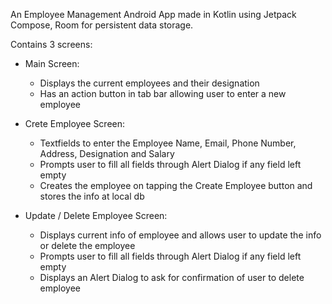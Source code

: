 An Employee Management Android App made in Kotlin using Jetpack Compose, Room for persistent data storage.

Contains 3 screens:

- Main Screen:
    - Displays the current employees and their designation
    - Has an action button in tab bar allowing user to enter a new employee
  
- Crete Employee Screen:
    - Textfields to enter the Employee Name, Email, Phone Number, Address, Designation and Salary
    - Prompts user to fill all fields through Alert Dialog if any field left empty
    - Creates the employee on tapping the Create Employee button and stores the info at local db
      
- Update / Delete Employee Screen:
    - Displays current info of employee and allows user to update the info or delete the employee
    - Prompts user to fill all fields through Alert Dialog if any field left empty
    - Displays an Alert Dialog to ask for confirmation of user to delete employee 
      
